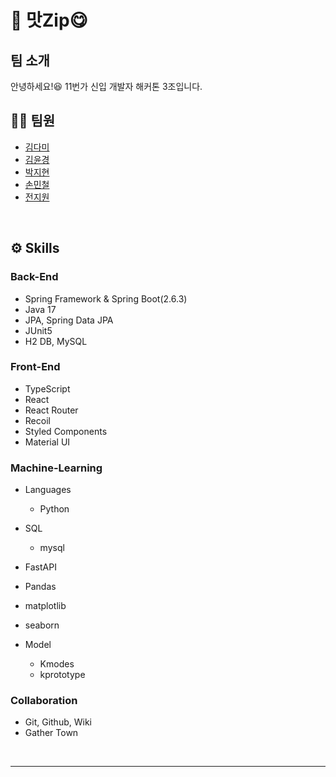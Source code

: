 # 📜 맛Zip😋

## 팀 소개
안녕하세요!😆 11번가 신입 개발자 해커톤 3조입니다.

## 👫🏻 팀원
- [김다미](https://github.com/damilog)
- [김윤경](https://github.com/fpal95)
- [박지현](https://github.com/jihyunhillpark)
- [손민철](https://github.com/MinChul-Son)
- [전지원](https://github.com/kworkbee)

<br>

## ⚙️ Skills
### Back-End
- Spring Framework & Spring Boot(2.6.3)
- Java 17
- JPA, Spring Data JPA
- JUnit5
- H2 DB, MySQL

### Front-End
- TypeScript
- React
- React Router
- Recoil
- Styled Components
- Material UI


### Machine-Learning
- Languages
  - Python
- SQL
  - mysql
- FastAPI

- Pandas
- matplotlib
- seaborn
- Model
  - Kmodes
  - kprototype

### Collaboration
- Git, Github, Wiki
- Gather Town

<br>

---

<br>

